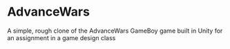 # AdvanceWars

A simple, rough clone of the AdvanceWars GameBoy game built in Unity for an assignment in a game design class
